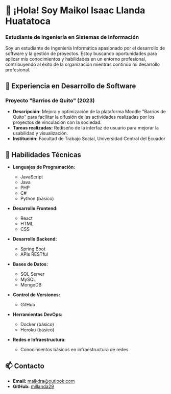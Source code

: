# 👋 ¡Hola! Soy Maikol Isaac Llanda Huatatoca

### Estudiante de Ingeniería en Sistemas de Información

Soy un estudiante de Ingeniería Informática apasionado por el desarrollo de software y la gestión de proyectos. Estoy buscando oportunidades para aplicar mis conocimientos y habilidades en un entorno profesional, contribuyendo al éxito de la organización mientras continúo mi desarrollo profesional.

## 💼 Experiencia en Desarrollo de Software

### Proyecto "Barrios de Quito" (2023)
- **Descripción:** Mejora y optimización de la plataforma Moodle "Barrios de Quito" para facilitar la difusión de las actividades realizadas por los proyectos de vinculación con la sociedad.
- **Tareas realizadas:** Rediseño de la interfaz de usuario para mejorar la usabilidad y visualización.
- **Institución:** Facultad de Trabajo Social, Universidad Central del Ecuador

## 🔧 Habilidades Técnicas

- **Lenguajes de Programación:** 
  - JavaScript
  - Java
  - PHP
  - C#
  - Python (básico)

- **Desarrollo Frontend:**
  - React
  - HTML
  - CSS

- **Desarrollo Backend:**
  - Spring Boot
  - APIs RESTful

- **Bases de Datos:**
  - SQL Server
  - MySQL
  - MongoDB

- **Control de Versiones:**
  - GitHub

- **Herramientas DevOps:**
  - Docker (básico)
  - Heroku (básico)

- **Redes e Infraestructura:**
  - Conocimientos básicos en infraestructura de redes

## 📫 Contacto

- **Email:** [maikdra@outlook.com](mailto:maikdra@outlook.com)
- **GitHub:** [millanda29](https://github.com/millanda29)
